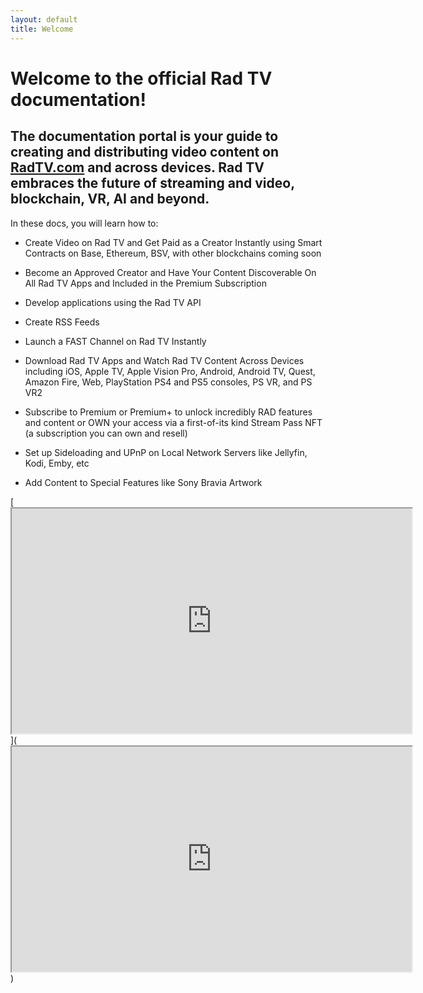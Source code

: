 ```yaml
---
layout: default
title: Welcome
---
```

# Welcome to the official Rad TV documentation!

## The documentation portal is your guide to creating and distributing video content on [RadTV.com](http://RadTV.com) and across devices. Rad TV embraces the future of streaming and video, blockchain, VR, AI and beyond.

In these docs, you will learn how to:

*   Create Video on Rad TV and Get Paid as a Creator Instantly using Smart Contracts on Base, Ethereum, BSV, with other blockchains coming soon
    
*   Become an Approved Creator and Have Your Content Discoverable On All Rad TV Apps and Included in the Premium Subscription
    
*   Develop applications using the Rad TV API
    
*   Create RSS Feeds
    
*   Launch a FAST Channel on Rad TV Instantly
    
*   Download Rad TV Apps and Watch Rad TV Content Across Devices including iOS, Apple TV, Apple Vision Pro, Android, Android TV, Quest, Amazon Fire, Web, PlayStation PS4 and PS5 consoles, PS VR, and PS VR2
    
*   Subscribe to Premium or Premium+ to unlock incredibly RAD features and content or OWN your access via a first-of-its kind Stream Pass NFT (a subscription you can own and resell)
    
*   Set up Sideloading and UPnP on Local Network Servers like Jellyfin, Kodi, Emby, etc
    
*   Add Content to Special Features like Sony Bravia Artwork
    

[<iframe src='https://embed.rad.live?id=f83621d0-73b7-46bf-b1a8-55ce9eed1566&type=feature' width='640px' height='360px' allow="autoplay; fullscreen; picture-in-picture" allowfullscreen class="radtv-player"></iframe>](<iframe src='https://embed.rad.live?id=f83621d0-73b7-46bf-b1a8-55ce9eed1566&type=feature' width='640px' height='360px' allow="autoplay; fullscreen; picture-in-picture" allowfullscreen class="radtv-player"></iframe>)